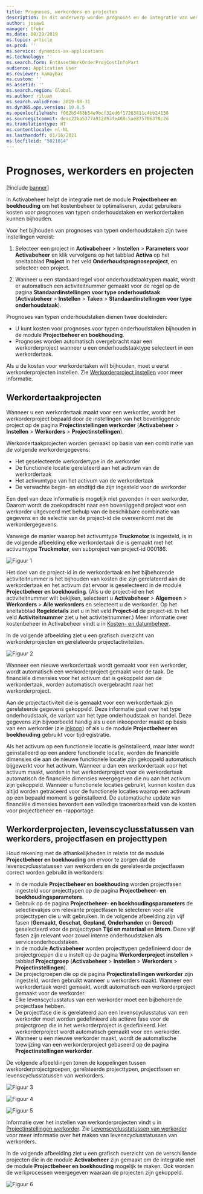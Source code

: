 ```yaml
---
title: Prognoses, werkorders en projecten
description: In dit onderwerp worden prognoses en de integratie van werkorders met de module Projectbeheer en boekhouding in Activabeheer beschreven.
author: josaw1
manager: tfehr
ms.date: 08/29/2019
ms.topic: article
ms.prod: ''
ms.service: dynamics-ax-applications
ms.technology: ''
ms.search.form: EntAssetWorkOrderProjCostInfoPart
audience: Application User
ms.reviewer: kamaybac
ms.custom: ''
ms.assetid: ''
ms.search.region: Global
ms.author: riluan
ms.search.validFrom: 2019-08-31
ms.dyn365.ops.version: 10.0.5
ms.openlocfilehash: f062b5463b54e9bcf32ed6f17263811c4bb24138
ms.sourcegitcommit: deac22ba5377a912d93fe408c5ae875706378c2d
ms.translationtype: HT
ms.contentlocale: nl-NL
ms.lasthandoff: 01/16/2021
ms.locfileid: "5021014"
---
```

# <a name="forecasts-work-orders-and-projects"></a>Prognoses, werkorders en projecten

[!include [banner](../../includes/banner.md)]

 

In Activabeheer helpt de integratie met de module **Projectbeheer en boekhouding** om het kostenbeheer te optimaliseren, zodat gebruikers kosten voor prognoses van typen onderhoudstaken en werkordertaken kunnen bijhouden.

Voor het bijhouden van prognoses van typen onderhoudstaken zijn twee instellingen vereist:

1. Selecteer een project in **Activabeheer** > **Instellen** > **Parameters voor Activabeheer** en klik vervolgens op het tabblad **Activa** op het sneltabblad **Project** in het veld **Onderhoudsprognoseproject**, en selecteer een project.

2. Wanneer u een standaardregel voor onderhoudstaaktypen maakt, wordt er automatisch een activiteitnummer gemaakt voor de regel op de pagina **Standaardinstellingen voor type onderhoudstaak** (**Activabeheer** > **Instellen** > **Taken** > **Standaardinstellingen voor type onderhoudstaak**).

Prognoses van typen onderhoudstaken dienen twee doeleinden: 

- U kunt kosten voor prognoses voor typen onderhoudstaken bijhouden in de module **Projectbeheer en boekhouding**. 
- Prognoses worden automatisch overgebracht naar een werkorderproject wanneer u een onderhoudstaaktype selecteert in een werkordertaak.

Als u de kosten voor werkordertaken wilt bijhouden, moet u eerst werkorderprojecten instellen. Zie [Werkorderproject instellen](../setup-for-work-orders/work-order-project-setup.md) voor meer informatie.

## <a name="work-order-job-projects"></a>Werkordertaakprojecten

Wanneer u een werkordertaak maakt voor een werkorder, wordt het werkorderproject bepaald door de instellingen van het bovenliggende project op de pagina **Projectinstellingen werkorder** (**Activabeheer** > **Instellen** > **Werkorders** > **Projectinstellingen**).

Werkordertaakprojecten worden gemaakt op basis van een combinatie van de volgende werkordergegevens:

- Het geselecteerde werkordertype in de werkorder 
- De functionele locatie gerelateerd aan het activum van de werkordertaak
- Het activumtype van het activum van de werkordertaak  
- De verwachte begin- en eindtijd die zijn ingesteld voor de werkorder  

Een deel van deze informatie is mogelijk niet gevonden in een werkorder. Daarom wordt de zoekopdracht naar een bovenliggend project voor een werkorder uitgevoerd met behulp van de beschikbare combinatie van gegevens en de selectie van de project-id die overeenkomt met de werkordergegevens.

Vanwege de manier waarop het activumtype **Truckmotor** is ingesteld, is in de volgende afbeelding elke werkordertaak die is gemaakt met het activumtype **Truckmotor**, een subproject van project-id 000186.

![Figuur 1](media/01-integration-to-pma.png)

Het doel van de project-id in de werkordertaak en het bijbehorende activiteitnummer is het bijhouden van kosten die zijn gerelateerd aan de werkordertaak en het activum dat ervoor is geselecteerd in de module **Projectbeheer en boekhouding**. (Als u de project-id en het activiteitnummer wilt bekijken, selecteert u **Activabeheer** > **Algemeen** > **Werkorders** > **Alle werkorders** en selecteert u de werkorder. Op het sneltabblad **Regeldetails** ziet u in het veld **Project-id** de project-id. In het veld **Activiteitnummer** ziet u het activiteitnummer.) Meer informatie over kostenbeheer in Activabeheer vindt u in [Kosten- en datumbeheer](../controlling-and-reporting/cost-and-date-control.md).

In de volgende afbeelding ziet u een grafisch overzicht van werkorderprojecten en gerelateerde projectactiviteiten.

![Figuur 2](media/02-integration-to-pma.png)

Wanneer een nieuwe werkordertaak wordt gemaakt voor een werkorder, wordt automatisch een werkorderproject gemaakt voor de taak. De financiële dimensies voor het activum dat is gekoppeld aan de werkordertaak, worden automatisch overgebracht naar het werkorderproject.

Aan de projectactiviteit die is gemaakt voor een werkordertaak zijn gerelateerde gegevens gekoppeld. Deze informatie gaat over het type onderhoudstaak, de variant van het type onderhoudstaak en handel. Deze gegevens zijn bijvoorbeeld handig als u een inkooporder maakt op basis van een werkorder (zie [Inkoop](../work-orders/procurement.md)) of als u de module **Projectbeheer en boekhouding** gebruikt voor tijdregistratie.

Als het activum op een functionele locatie is geïnstalleerd, maar later wordt geïnstalleerd op een andere functionele locatie, worden de financiële dimensies die aan de nieuwe functionele locatie zijn gekoppeld automatisch bijgewerkt voor het activum. Wanneer u dan een werkordertaak voor het activum maakt, worden in het werkorderproject voor de werkordertaak automatisch de financiële dimensies weergegeven die nu aan het activum zijn gekoppeld. Wanneer u functionele locaties gebruikt, kunnen kosten dus altijd worden getraceerd voor de functionele locaties waarop een activum op een bepaald moment is geïnstalleerd. De automatische update van financiële dimensies bevordert een volledige traceerbaarheid van de kosten voor projectbeheer en -rapportage.

## <a name="work-order-projects-work-order-lifecycle-states-project-stages-and-project-types"></a>Werkorderprojecten, levenscyclusstatussen van werkorders, projectfasen en projecttypen

Houd rekening met de afhankelijkheden in relatie tot de module **Projectbeheer en boekhouding** om ervoor te zorgen dat de levenscyclusstatussen van werkorders en de gerelateerde projectfasen correct worden gebruikt in werkorders:

- In de module **Projectbeheer en boekhouding** worden projectfasen ingesteld voor projecttypen op de pagina **Projectbeheer- en boekhoudingsparameters**.  
- Gebruik op de pagina **Projectbeheer- en boekhoudingsparameters** de selectievakjes om relevante projectfasen te selecteren voor alle projecttypen die u wilt gebruiken. In de volgende afbeelding zijn vijf fasen (**Gemaakt**, **Geschat**, **Gepland**, **Onderhanden** en **Gereed**) geselecteerd voor de projecttypen **Tijd en materiaal** en **Intern**. Deze vijf fasen zijn relevant voor zowel interne onderhoudstaken als serviceonderhoudstaken.
- In de module **Activabeheer** worden projecttypen gedefinieerd door de projectgroepen die u instelt op de pagina **Werkorderproject instellen** > tabblad **Projectgroep** (**Activabeheer** > **Instellen** > **Werkorders** > **Projectinstellingen**).  
- De projectgroepen die op de pagina **Projectinstellingen werkorder** zijn ingesteld, worden gebruikt wanneer u werkorders maakt. Wanneer een werkordertaak wordt gemaakt, wordt automatisch een werkorderproject gemaakt voor de werkorder.  
- Elke levenscyclusstatus van een werkorder moet een bijbehorende projectfase hebben.  
- De projectfase die is gerelateerd aan een levenscyclusstatus van een werkorder moet worden gedefinieerd als actieve fase voor de projectgroep die in het werkorderproject is gedefinieerd. Het werkorderproject wordt automatisch gemaakt voor een werkorder.
- Wanneer u een nieuwe werkorder maakt, wordt de automatische toewijzing van een werkorderproject gebaseerd op de pagina **Projectinstellingen werkorder**.  

De volgende afbeeldingen tonen de koppelingen tussen werkorderprojectgroepen, gerelateerde projecttypen, projectfasen en levenscyclusstatussen van werkorders.

![Figuur 3](media/03-integration-to-pma.png)

![Figuur 4](media/04-integration-to-pma.png)

![Figuur 5](media/05-integration-to-pma.png)

Informatie over het instellen van werkorderprojecten vindt u in [Projectinstellingen werkorder](../setup-for-work-orders/work-order-project-setup.md). Zie [Levenscyclusstatussen van werkorder](../setup-for-work-orders/work-order-lifecycle-states.md) voor meer informatie over het maken van levenscyclusstatussen van werkorders.

In de volgende afbeelding ziet u een grafisch overzicht van de verschillende projecten die in de module **Activabeheer** zijn gemaakt om de integratie met de module **Projectbeheer en boekhouding** mogelijk te maken. Ook worden de werkprocessen weergegeven waaraan de projecten zijn gekoppeld.

![Figuur 6](media/06-integration-to-pma.png)

